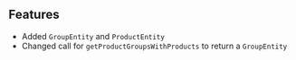 ## Features
- Added `GroupEntity` and `ProductEntity`
- Changed call for `getProductGroupsWithProducts` to return a `GroupEntity`
